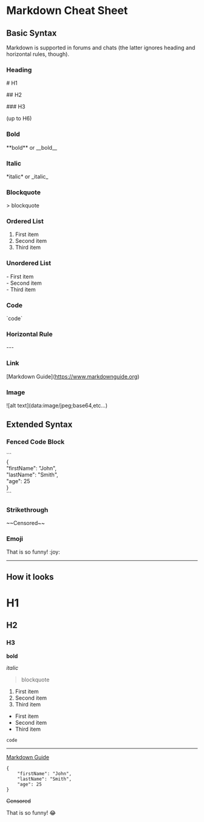 # Markdown Cheat Sheet

## Basic Syntax

Markdown is supported in forums and chats (the latter ignores heading and horizontal rules, though).

### Heading

\# H1

\## H2

\### H3

(up to H6)

### Bold

\*\*bold\*\* or \_\_bold\_\_

### Italic

\*italic\* or \_italic\_

### Blockquote

\> blockquote

### Ordered List

1. First item
2. Second item
3. Third item

### Unordered List

\- First item  
\- Second item  
\- Third item

### Code

\`code`

### Horizontal Rule

\---

### Link

\[Markdown Guide](https://www.markdownguide.org)

### Image

\![alt text]\(data:image/jpeg;base64,etc...)

## Extended Syntax

### Fenced Code Block

\`\`\`  
{  
"firstName": "John",  
"lastName": "Smith",  
"age": 25  
}  
\`\`\`

### Strikethrough

\~~Censored~~

### Emoji

That is so funny! \:joy\:

---

## How it looks

# H1

## H2

### H3

**bold**

*italic*

> blockquote

1. First item
2. Second item
3. Third item

- First item
- Second item
- Third item

`code`

---

[Markdown Guide](https://www.markdownguide.org)

```  
{  
	"firstName": "John",  
	"lastName": "Smith",  
	"age": 25  
}  
```

~~Censored~~

That is so funny! :joy: